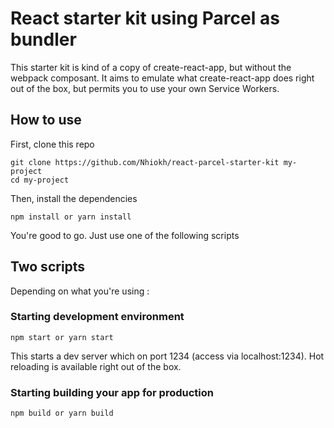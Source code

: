 # React starter kit using Parcel as bundler
This starter kit is kind of a copy of create-react-app, but without the webpack composant. It aims to emulate what create-react-app does right out of the box, but permits you to use your own Service Workers.

## How to use
First, clone this repo

```
git clone https://github.com/Nhiokh/react-parcel-starter-kit my-project
cd my-project
```

Then, install the dependencies

```
npm install or yarn install
```

You're good to go. Just use one of the following scripts

## Two scripts
Depending on what you're using :

### Starting development environment

```
npm start or yarn start
```

This starts a dev server which on port 1234 (access via localhost:1234).
Hot reloading is available right out of the box.


### Starting building your app for production

```
npm build or yarn build   
```
